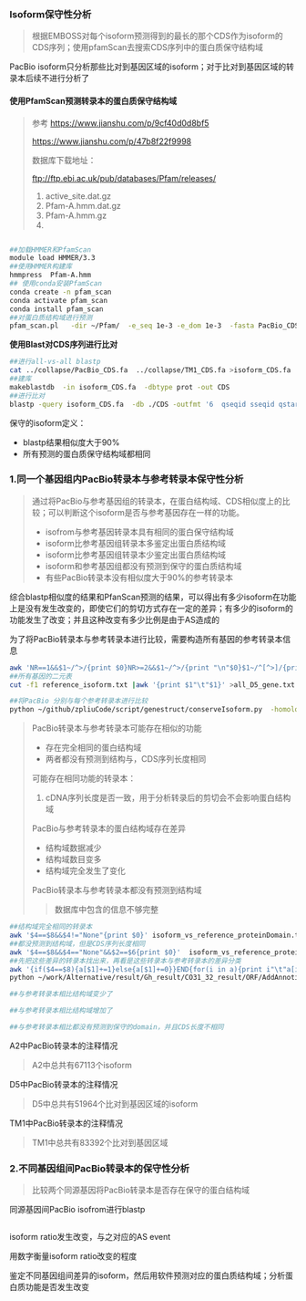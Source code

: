 ### Isoform保守性分析

>根据EMBOSS对每个isoform预测得到的最长的那个CDS作为isoform的CDS序列；使用pfamScan去搜索CDS序列中的蛋白质保守结构域

PacBio isoform只分析那些比对到基因区域的isoform；对于比对到基因区域的转录本后续不进行分析了

#### 使用PfamScan预测转录本的蛋白质保守结构域

> 参考 https://www.jianshu.com/p/9cf40d0d8bf5
>
> https://www.jianshu.com/p/47b8f22f9998
>
> 数据库下载地址：
>
> ftp://ftp.ebi.ac.uk/pub/databases/Pfam/releases/
>
> 1. active_site.dat.gz
> 2. Pfam-A.hmm.dat.gz
> 3. Pfam-A.hmm.gz
> 4. 

```bash

##加载HMMER和PfamScan
module load HMMER/3.3
##使用HMMER构建库
hmmpress  Pfam-A.hmm
## 使用conda安装PfamScan
conda create -n pfam_scan 
conda activate pfam_scan
conda install pfam_scan
##对蛋白质结构域进行预测
pfam_scan.pl   -dir ~/Pfam/  -e_seq 1e-3 -e_dom 1e-3  -fasta PacBio_CDS.fa -outfile 111 -cpu 20
```

**使用Blast对CDS序列进行比对**

```bash
##进行all-vs-all blastp
cat ../collapse/PacBio_CDS.fa  ../collapse/TM1_CDS.fa >isoform_CDS.fa
##建库
makeblastdb  -in isoform_CDS.fa  -dbtype prot -out CDS
##进行比对
blastp -query isoform_CDS.fa  -db ./CDS -outfmt '6  qseqid sseqid qstart qend sstart send nident pident qcovs evalue bitscore'  -out test.blast -evalue 1e-5 -num_threads 10
```

保守的isoform定义：

+ blastp结果相似度大于90%
+ 所有预测的蛋白质保守结构域都相同

### 1.同一个基因组内PacBio转录本与参考转录本保守性分析

> 通过将PacBio与参考基因组的转录本，在蛋白结构域、CDS相似度上的比较；可以判断这个isoform是否与参考基因存在一样的功能。
>
> + isofrom与参考基因转录本具有相同的蛋白保守结构域
> + isoform比参考基因组转录本多鉴定出蛋白质结构域
> + isoform比参考基因组转录本少鉴定出蛋白质结构域
> + isoform和参考基因组都没有预测到保守的蛋白质结构域
> + 有些PacBio转录本没有相似度大于90%的参考转录本

综合blastp相似度的结果和PfanScan预测的结果，可以得出有多少isoform在功能上是没有发生改变的，即使它们的剪切方式存在一定的差异；有多少的isoform的功能发生了改变；并且这种改变有多少比例是由于AS造成的

为了将PacBio转录本与参考转录本进行比较，需要构造所有基因的参考转录本信息

```bash
awk 'NR==1&&$1~/^>/{print $0}NR>=2&&$1~/^>/{print "\n"$0}$1~/^[^>]/{printf $0}' ../collapse/D5_CDS.fa  |awk '$1~/^>/{printf substr($0,2,16)"\t"substr($0,2)"\t"}$1~/^[^>]/{print 3*length($0)}'  >D5_reference_isoform.txt
##所有基因的二元表
cut -f1 reference_isoform.txt |awk '{print $1"\t"$1}' >all_D5_gene.txt

##将PacBio 分别与每个参考转录本进行比较
python ~/github/zpliuCode/script/genestruct/conserveIsoform.py  -homolog all_D5_gene.txt  -APfam test2_domain.txt  -BPfam test1_domain.txt  -blast PacBio_vs_reference.blast  -Aisoform PacBio_isoform_gene.txt  -Bisoform D5_reference_isoform.txt -o ./1111
```

> PacBio转录本与参考转录本可能存在相似的功能
>
> + 存在完全相同的蛋白结构域
> + 两者都没有预测到结构与，CDS序列长度相同
>
> 可能存在相同功能的转录本：
>
> 1. cDNA序列长度是否一致，用于分析转录后的剪切会不会影响蛋白结构域
>
> PacBio与参考转录本的蛋白结构域存在差异
>
> + 结构域数据减少
> + 结构域数目变多
> + 结构域完全发生了变化
>
> PacBio转录本与参考转录本都没有预测到结构域
>
> > 数据库中包含的信息不够完整

```bash
##结构域完全相同的转录本
awk '$4==$8&&$4!="None"{print $0}' isoform_vs_reference_proteinDomain.txt |cut -f1|sort |uniq |wc -l
##都没预测到结构域，但是CDS序列长度相同
awk '$4==$8&&$4=="None"&&$2==$6{print $0}'  isoform_vs_reference_proteinDomain.txt |cut -f1|sort |uniq |wc -l
##先把这些差异的转录本找出来，再看是这些转录本与参考转录本的差异分类
awk '{if($4==$8){a[$1]+=1}else{a[$1]+=0}}END{for(i in a){print i"\t"a[i]}}' isoform_vs_reference_proteinDomain.txt |awk '$2==0{print $0}' >noconserveDomain_isofrom.txt
python ~/work/Alternative/result/Gh_result/CO31_32_result/ORF/AddAnnotionTag.py noconserveDomain_isofrom.txt isoform_vs_reference_proteinDomain.txt  11

##与参考转录本相比结构域变少了

##与参考转录本相比结构域增加了

##与参考转录本相比都没有预测到保守的domain，并且CDS长度不相同


```

A2中PacBio转录本的注释情况

> A2中总共有67113个isoform















D5中PacBio转录本的注释情况

> D5中总共有51964个比对到基因区域的isoform





TM1中PacBio转录本的注释情况

> TM1中总共有83392个比对到基因区域



### 2.不同基因组间PacBio转录本的保守性分析

> 比较两个同源基因将PacBio转录本是否存在保守的蛋白结构域

同源基因间PacBio isofrom进行blastp

```bash

```



















isoform ratio发生改变，与之对应的AS event

用数字衡量isoform ratio改变的程度

鉴定不同基因组间差异的isoform，然后用软件预测对应的蛋白质结构域；分析蛋白质功能是否发生改变